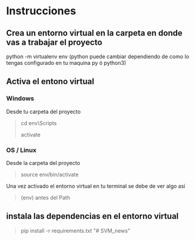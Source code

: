 # Instrucciones

## Crea un entorno virtual en la carpeta en donde vas a trabajar el proyecto

python -m virtualenv env (python puede cambiar dependiendo de como lo tengas configurado en tu maquina py ó python3)

## Activa el entono virtual

### Windows

Desde tu carpeta del proyecto
> cd env\Scripts
>
> activate

### OS / Linux

Desde la carpeta del proyecto
> source env/bin/activate

Una vez activado el entorno virtual en tu terminal se debe de ver algo así
> (env) antes del Path

## instala las dependencias en el entorno virtual

> pip install -r requirements.txt
"# SVM_news" 
